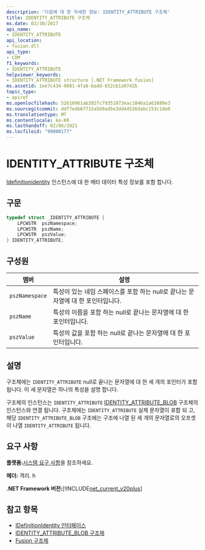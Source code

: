 ```yaml
---
description: '다음에 대 한 자세한 정보: IDENTITY_ATTRIBUTE 구조체'
title: IDENTITY_ATTRIBUTE 구조체
ms.date: 03/30/2017
api_name:
- IDENTITY_ATTRIBUTE
api_location:
- fusion.dll
api_type:
- COM
f1_keywords:
- IDENTITY_ATTRIBUTE
helpviewer_keywords:
- IDENTITY_ATTRIBUTE structure [.NET Framework fusion]
ms.assetid: 1ee7c434-9681-4fa8-badd-652cb1a9742b
topic_type:
- apiref
ms.openlocfilehash: 52610961ab202fc79351073eac1846a1a63889e3
ms.sourcegitcommit: ddf7edb67715a5b9a45e3dd44536dabc153c1de0
ms.translationtype: MT
ms.contentlocale: ko-KR
ms.lasthandoff: 02/06/2021
ms.locfileid: "99800177"
---
```

# <a name="identity_attribute-structure"></a>IDENTITY_ATTRIBUTE 구조체

[Idefinitionidentity](idefinitionidentity-interface.md) 인스턴스에 대 한 메타 데이터 특성 정보를 포함 합니다.  
  
## <a name="syntax"></a>구문  
  
```cpp  
typedef struct _IDENTITY_ATTRIBUTE {  
    LPCWSTR  pszNamespace;  
    LPCWSTR  pszName;  
    LPCWSTR  pszValue;  
} IDENTITY_ATTRIBUTE;  
```  
  
## <a name="members"></a>구성원  
  
|멤버|설명|  
|------------|-----------------|  
|`pszNamespace`|특성이 있는 네임 스페이스를 포함 하는 null로 끝나는 문자열에 대 한 포인터입니다.|  
|`pszName`|특성의 이름을 포함 하는 null로 끝나는 문자열에 대 한 포인터입니다.|  
|`pszValue`|특성의 값을 포함 하는 null로 끝나는 문자열에 대 한 포인터입니다.|  
  
## <a name="remarks"></a>설명  

 구조체에는 `IDENTITY_ATTRIBUTE` null로 끝나는 문자열에 대 한 세 개의 포인터가 포함 됩니다. 이 세 문자열은 하나의 특성을 설명 합니다.  
  
 구조체의 인스턴스는 `IDENTITY_ATTRIBUTE` [IDENTITY_ATTRIBUTE_BLOB](identity-attribute-blob-structure.md) 구조체의 인스턴스와 연결 됩니다. 구조체에는 `IDENTITY_ATTRIBUTE` 실제 문자열이 포함 되 고, 해당 `IDENTITY_ATTRIBUTE_BLOB` 구조에는 구조에 나열 된 세 개의 문자열로의 오프셋이 나열 `IDENTITY_ATTRIBUTE` 됩니다.  
  
## <a name="requirements"></a>요구 사항  

 **플랫폼:**[시스템 요구 사항](../../get-started/system-requirements.md)을 참조하세요.  
  
 **헤더:** 격리. h  
  
 **.NET Framework 버전:**[!INCLUDE[net_current_v20plus](../../../../includes/net-current-v20plus-md.md)]  
  
## <a name="see-also"></a>참고 항목

- [IDefinitionIdentity 인터페이스](idefinitionidentity-interface.md)
- [IDENTITY_ATTRIBUTE_BLOB 구조체](identity-attribute-blob-structure.md)
- [Fusion 구조체](fusion-structures.md)

